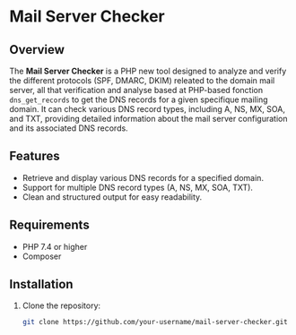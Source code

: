 # Mail Server Checker

## Overview
The **Mail Server Checker** is a PHP new tool designed to analyze and verify the different protocols (SPF, DMARC, DKIM) releated to the domain mail server, all that verification and analyse based at PHP-based fonction `dns_get_records` to get the DNS records for a given specifique mailing domain. It can check various DNS record types, including A, NS, MX, SOA, and TXT, providing detailed information about the mail server configuration and its associated DNS records.

## Features
- Retrieve and display various DNS records for a specified domain.
- Support for multiple DNS record types (A, NS, MX, SOA, TXT).
- Clean and structured output for easy readability.

## Requirements
- PHP 7.4 or higher
- Composer

## Installation

1. Clone the repository:
   ```bash
   git clone https://github.com/your-username/mail-server-checker.git
   ```
